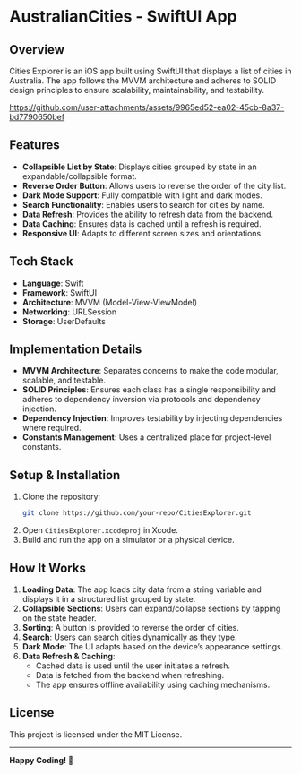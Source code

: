 # AustralianCities - SwiftUI App

## Overview
Cities Explorer is an iOS app built using SwiftUI that displays a list of cities in Australia. The app follows the MVVM architecture and adheres to SOLID design principles to ensure scalability, maintainability, and testability.



https://github.com/user-attachments/assets/9965ed52-ea02-45cb-8a37-bd7790650bef



## Features
- **Collapsible List by State**: Displays cities grouped by state in an expandable/collapsible format.
- **Reverse Order Button**: Allows users to reverse the order of the city list.
- **Dark Mode Support**: Fully compatible with light and dark modes.
- **Search Functionality**: Enables users to search for cities by name.
- **Data Refresh**: Provides the ability to refresh data from the backend.
- **Data Caching**: Ensures data is cached until a refresh is required.
- **Responsive UI**: Adapts to different screen sizes and orientations.

## Tech Stack
- **Language**: Swift
- **Framework**: SwiftUI
- **Architecture**: MVVM (Model-View-ViewModel)
- **Networking**: URLSession
- **Storage**: UserDefaults 

## Implementation Details
- **MVVM Architecture**: Separates concerns to make the code modular, scalable, and testable.
- **SOLID Principles**: Ensures each class has a single responsibility and adheres to dependency inversion via protocols and dependency injection.
- **Dependency Injection**: Improves testability by injecting dependencies where required.
- **Constants Management**: Uses a centralized place for project-level constants.

## Setup & Installation
1. Clone the repository:
   ```sh
   git clone https://github.com/your-repo/CitiesExplorer.git
   ```
2. Open `CitiesExplorer.xcodeproj` in Xcode.
3. Build and run the app on a simulator or a physical device.

## How It Works
1. **Loading Data**: The app loads city data from a string variable and displays it in a structured list grouped by state.
2. **Collapsible Sections**: Users can expand/collapse sections by tapping on the state header.
3. **Sorting**: A button is provided to reverse the order of cities.
4. **Search**: Users can search cities dynamically as they type.
5. **Dark Mode**: The UI adapts based on the device’s appearance settings.
6. **Data Refresh & Caching**:
   - Cached data is used until the user initiates a refresh.
   - Data is fetched from the backend when refreshing.
   - The app ensures offline availability using caching mechanisms.


## License
This project is licensed under the MIT License.

---
**Happy Coding! 🚀**

